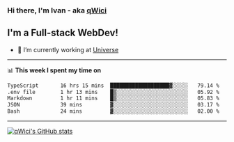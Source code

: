 ### Hi there, I'm Ivan - aka [qWici][website]

## I'm a Full-stack WebDev!
- 🔭 I’m currently working at [Universe][universe]

---

📊 **This week I spent my time on**
<!--START_SECTION:waka-->

```txt
TypeScript       16 hrs 15 mins  ███████████████████▓░░░░░   79.14 %
.env file        1 hr 13 mins    █▒░░░░░░░░░░░░░░░░░░░░░░░   05.92 %
Markdown         1 hr 11 mins    █▒░░░░░░░░░░░░░░░░░░░░░░░   05.83 %
JSON             39 mins         ▓░░░░░░░░░░░░░░░░░░░░░░░░   03.17 %
Bash             24 mins         ▓░░░░░░░░░░░░░░░░░░░░░░░░   02.00 %
```

<!--END_SECTION:waka-->

---

[![qWici's GitHub stats](https://github-readme-stats.vercel.app/api?username=qWici)](https://github.com/qWici/github-readme-stats)

[website]: https://devkucher.com
[twitter]: https://twitter.com/KucherDev
[linkedin]: https://www.linkedin.com/in/ivankucher
[universe]: https://universeapps.limited
